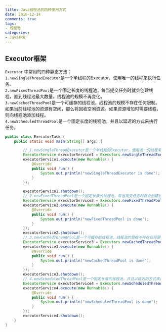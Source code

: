 ```yaml
---
title: Java线程池的四种使用方式
date: 2018-12-14
comments: true 
tags:
- 线程池
categories:  
- Java并发  
---
```

## Executor框架

`Executor` 中常用的四种静态方法：   
        `1.newSingleThreadExecutor`是一个单线程的Executor，使用唯一的线程来执行任务。   
        `2.newFixedThreadPool`是一个固定长度的线程池，每当提交任务时就会创建线程，直到线程池最大数量，线程池的规模不再变化。   
        `3.newCachedThreadPool`是一个可缓存的线程池，线程池的规模不存在任何限制。 如果当前线程池的资源有空闲，那么将回收空闲资源。如果资源增加时需要线程，则向线程池添加线程。   
        `4.newScheduledThreadPool`是一个固定长度的线程池，并且以延迟的方式来执行任务。   

```java
public class ExecutorTask {
    public static void main(String[] args) {

        // 1.newSingleThreadExecutor是一个单线程的Executor，使用唯一的线程来执行任务。
        ExecutorService executorService1 = Executors.newSingleThreadExecutor();
        executorService1.execute(new Runnable() {
            @Override
            public void run() {
                System.out.println("newSingleThreadExecutor is done");
            }
        });

        executorService1.shutdown();
        // 2.newFixedThreadPool是一个固定长度的线程池，每当提交任务时就会创建线程，直到线程池最大数量，线程池的规模不再变化。
        ExecutorService executorService2 = Executors.newFixedThreadPool(10);
        executorService2.execute(new Runnable() {
            @Override
            public void run() {
                System.out.println("newFixedThreadPool is done");
            }
        });
        executorService2.shutdown();
        // 3.newCachedThreadPool是一个可缓存的线程池，线程池的规模不存在任何限制。 如果当前线程池的资源有空闲，那么将回收空闲资源。如果资源增加时需要线程，则向线程池添加线程。
        ExecutorService executorService3 = Executors.newCachedThreadPool();
        executorService3.execute(new Runnable() {
            @Override
            public void run() {
                System.out.println("newCachedThreadPool is done");
            }
        });
        executorService3.shutdown();
        // 4.newScheduledThreadPool是一个固定长度的线程池，并且以延迟的方式来执行任务。
        ExecutorService executorService4 = Executors.newScheduledThreadPool(10);
        executorService4.execute(new Runnable() {
            @Override
            public void run() {
                System.out.println("newScheduledThreadPool is done");
            }
        });
        executorService4.shutdown();
    }
}

```